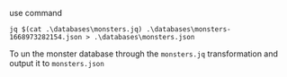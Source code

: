 use command

```
jq $(cat .\databases\monsters.jq) .\databases\monsters-1668973282154.json > .\databases\monsters.json
```

To un the monster database through the `monsters.jq` transformation and output it to `monsters.json`